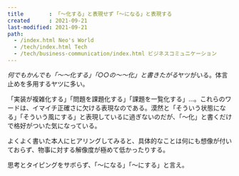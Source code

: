 ```yaml
---
title        : 「～化する」と表現せず「～になる」と表現する
created      : 2021-09-21
last-modified: 2021-09-21
path:
  - /index.html Neo's World
  - /tech/index.html Tech
  - /tech/business-communication/index.html ビジネスコミュニケーション
---
```


*何でもかんでも「～～化する」「○○の～～化」と書きたがる*ヤツがいる。体言止めを多用するヤツに多い。

「実装が複雑化する」「問題を課題化する」「課題を一覧化する」…。これらのワードは、イマイチ正確さに欠ける表現なのである。漠然と「そういう状態になる」「そういう風にする」と表現しているに過ぎないのだが、「～化」と書くだけで格好がついた気になっている。

よくよく書いた本人にヒアリングしてみると、具体的なことは何にも想像が付いておらず、物事に対する解像度が極めて低かったりする。

思考とタイピングをサボらず、「～になる」「～にする」と言え。
